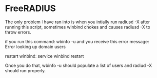 FreeRADIUS
==========

The only problem I have ran into is when you intially run radiusd -X after running this script, sometimes winbind chokes
and causes radiusd -X to throw errors.

if you run this command: wbinfo -u
and you receive this error message: Error looking up domain users

restart winbind: service winbind restart

Once you do that, wbinfo -u should populate a list of users and radiud -X should run properly.
